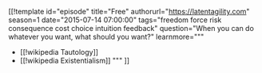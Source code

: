 [[!template id="episode"
title="Free"
authorurl="https://latentagility.com"
season=1
date="2015-07-14 07:00:00"
tags="freedom force risk consequence cost choice intuition feedback"
question="When you can do whatever you want, what should you want?"
learnmore="""
- [[!wikipedia Tautology]]
- [[!wikipedia Existentialism]]
"""
]]
